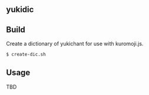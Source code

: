 yukidic
---

## Build
Create a dictionary of yukichant for use with kuromoji.js.

```bash
$ create-dic.sh
```

## Usage
TBD
